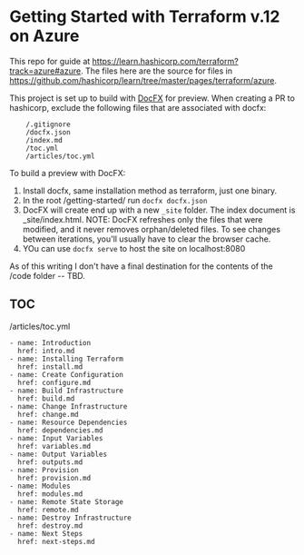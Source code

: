 # Getting Started with Terraform v.12 on Azure

This repo for  guide at https://learn.hashicorp.com/terraform?track=azure#azure. The files here are the source for files in https://github.com/hashicorp/learn/tree/master/pages/terraform/azure.

This project is set up to build with [DocFX](https://dotnet.github.io/docfx/) for preview. When creating a PR to hashicorp, exclude the following files that are associated with docfx:
```
    /.gitignore
    /docfx.json
    /index.md
    /toc.yml
    /articles/toc.yml
```
To build a preview with DocFX:
1. Install docfx, same installation method as terraform, just one binary.
2. In the root /getting-started/ run `docfx docfx.json`
3. DocFX will create end up with a new `_site` folder. The index document is _site/index.html. 
NOTE: DocFX refreshes only the files that were modified, and it never removes orphan/deleted files. To see changes between iterations, you'll usually have to clear the browser cache. 
4. YOu can use `docfx serve` to host the site on localhost:8080
    
As of this writing I don't have a final destination for the contents of the /code folder -- TBD.

## TOC 

/articles/toc.yml

```
- name: Introduction
  href: intro.md
- name: Installing Terraform
  href: install.md
- name: Create Configuration
  href: configure.md
- name: Build Infrastructure
  href: build.md
- name: Change Infrastructure
  href: change.md
- name: Resource Dependencies
  href: dependencies.md
- name: Input Variables
  href: variables.md
- name: Output Variables
  href: outputs.md
- name: Provision
  href: provision.md
- name: Modules
  href: modules.md
- name: Remote State Storage
  href: remote.md
- name: Destroy Infrastructure
  href: destroy.md  
- name: Next Steps
  href: next-steps.md
  ```
